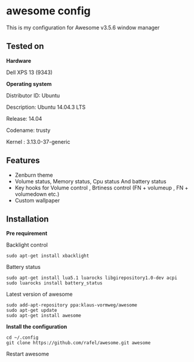 # awesome config
This is my configuration for Awesome v3.5.6 window manager

## Tested on


**Hardware**

Dell XPS 13 (9343) 


**Operating system**

Distributor ID:	Ubuntu

Description:	Ubuntu 14.04.3 LTS

Release:	14.04

Codename:	trusty

Kernel : 3.13.0-37-generic


## Features

- Zenburn theme
- Volume status, Memory status, Cpu status And battery status
- Key hooks for Volume control , Brtiness control (FN + volumeup , FN + volumedown  etc.)
- Custom wallpaper


## Installation


**Pre requirement**

Backlight control

    sudo apt-get install xbacklight

Battery status

    sudo apt-get install lua5.1 luarocks libgirepository1.0-dev acpi
    sudo luarocks install battery_status

Latest version of awesome

    sudo add-apt-repository ppa:klaus-vormweg/awesome
    sudo apt-get update
    sudo apt-get install awesome

    
**Install the configuration** 

    cd ~/.config
    git clone https://github.com/rafel/awesome.git awesome


Restart awesome

